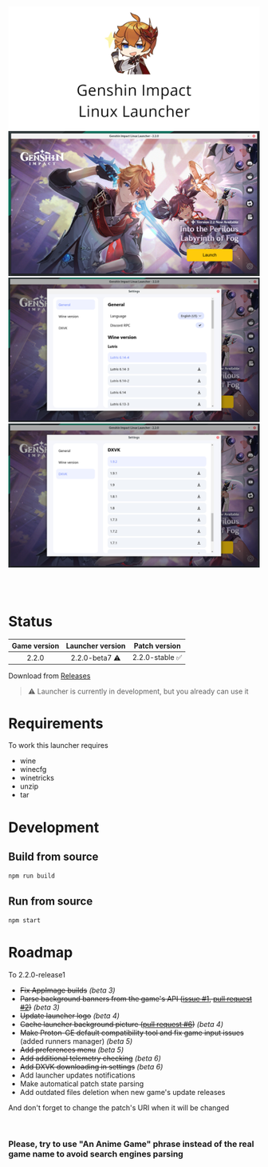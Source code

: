 <img src="repository-pics/logo.jpg">

<img src="repository-pics/launcher-main.png">

<img src="repository-pics/launcher-settings-1.png">

<img src="repository-pics/launcher-settings-2.png">

<br><br>

# Status

| Game version | Launcher version | Patch version |
| :---: | :---: | :---: |
| 2.2.0 | 2.2.0-beta7 ⚠️ | 2.2.0-stable ✅ |

Download from [Releases](https://notabug.org/nobody/an-anime-game-launcher/releases)

> ⚠️ Launcher is currently in development, but you already can use it

# Requirements

To work this launcher requires

* wine
* winecfg
* winetricks
* unzip
* tar

# Development

## Build from source

```sh
npm run build
```

## Run from source

```sh
npm start
```

# Roadmap

To 2.2.0-release1

* <s>Fix AppImage builds</s> *(beta 3)*
* <s>Parse background banners from the game's API ([issue #1](https://notabug.org/nobody/an-anime-game-launcher/issues/1), [pull request #2](https://notabug.org/nobody/an-anime-game-launcher/pulls/2))</s> *(beta 3)*
* <s>Update launcher logo</s> *(beta 4)*
* <s>Cache launcher background picture ([pull request #6](https://notabug.org/nobody/an-anime-game-launcher/pulls/6))</s> *(beta 4)*
* <s>Make Proton-GE default compatibility tool and fix game input issues</s> (added runners manager) *(beta 5)*
* <s>Add preferences menu</s> *(beta 5)*
* <s>Add additional telemetry checking</s> *(beta 6)*
* <s>Add DXVK downloading in settings</s> *(beta 6)*
* Add launcher updates notifications
* Make automatical patch state parsing
* Add outdated files deletion when new game's update releases

And don't forget to change the patch's URI when it will be changed

<br>

### Please, try to use "An Anime Game" phrase instead of the real game name to avoid search engines parsing